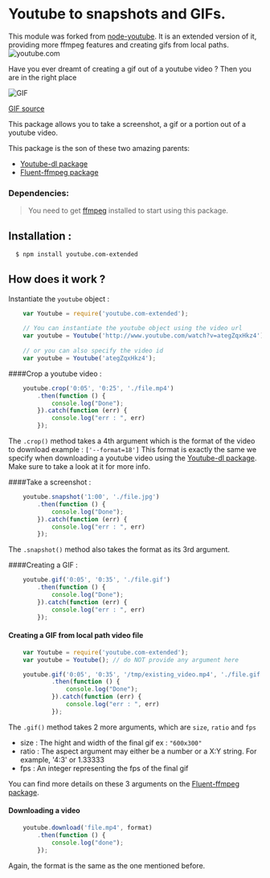Youtube to snapshots and GIFs.
================================================================

This module was forked from [node-youtube](https://github.com/Javascipt/node-youtube).
It is an extended version of it, providing more ffmpeg features and creating gifs from local paths.
![youtube.com](https://api.travis-ci.org/Javascipt/node-youtube.svg)

Have you ever dreamt of creating a gif out of a youtube video ? Then you are in the right place

![GIF](https://www.dropbox.com/s/w7w870zd14jhr1x/file.gif?raw=1)

[GIF source](https://www.youtube.com/watch?v=ja8pA2B0RR4)

This package allows you to take a screenshot, a gif or a portion out of a youtube video.

This package is the son of these two amazing parents:

- [Youtube-dl package](https://github.com/fent/node-youtube-dl)
- [Fluent-ffmpeg package](https://github.com/fluent-ffmpeg/node-fluent-ffmpeg)

### Dependencies:

> You need to get [ffmpeg](https://ffmpeg.org/) installed to start using this package.

## Installation :

```bash
  $ npm install youtube.com-extended
```

## How does it work ?

Instantiate the `youtube` object :

```javascript
    var Youtube = require('youtube.com-extended');
    
    // You can instantiate the youtube object using the video url
    var youtube = Youtube('http://www.youtube.com/watch?v=ategZqxHkz4');
    
    // or you can also specify the video id
    var youtube = Youtube('ategZqxHkz4');
```

####Crop a youtube video :

```javascript
    youtube.crop('0:05', '0:25', './file.mp4')
        .then(function () {
            console.log("Done");
        }).catch(function (err) {
            console.log("err : ", err)
        });
```

The `.crop()` method takes a 4th argument which is the format of the video to download example : `['--format=18']`
This format is exactly the same we specify when downloading a youtube video using the [Youtube-dl package](https://github.com/fent/node-youtube-dl). Make sure to take a look at it for more info.

####Take a screenshot :

```javascript
    youtube.snapshot('1:00', './file.jpg')
        .then(function () {
            console.log("Done");
        }).catch(function (err) {
            console.log("err : ", err)
        });
```

The `.snapshot()` method also takes the format as its 3rd argument.

####Creating a GIF :

```javascript
    youtube.gif('0:05', '0:35', './file.gif')
        .then(function () {
            console.log("Done");
        }).catch(function (err) {
            console.log("err : ", err)
        });
```

#### Creating a GIF from local path video file

```javascript
    var Youtube = require('youtube.com-extended');
    var youtube = Youtube(); // do NOT provide any argument here

    youtube.gif('0:05', '0:35', '/tmp/existing_video.mp4', './file.gif')
            .then(function () {
                console.log("Done");
            }).catch(function (err) {
                console.log("err : ", err)
            });
```

The `.gif()` method takes 2 more arguments, which are `size`, `ratio` and `fps`
- size : The hight and width of the final gif ex : `"600x300"`
- ratio : The aspect argument may either be a number or a X:Y string. For example, '4:3' or 1.33333
- fps : An integer representing the fps of the final gif

You can find more details on these 3 arguments on the [Fluent-ffmpeg package](https://github.com/fluent-ffmpeg/node-fluent-ffmpeg).

#### Downloading a video

```javascript
    youtube.download('file.mp4', format)
        .then(function () {
            console.log("done");
        });
```

Again, the format is the same as the one mentioned before.